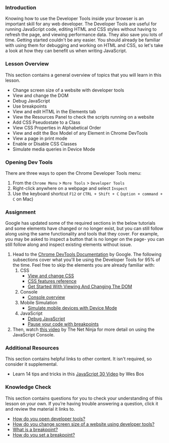 ### Introduction
Knowing how to use the Developer Tools inside your browser is an important skill for any web developer. The Developer Tools are useful for running JavaScript code, editing HTML and CSS styles without having to refresh the page, and viewing performance data. They also save you lots of time. Getting started couldn't be any easier. You should already be familiar with using them for debugging and working on HTML and CSS, so let's take a look at how they can benefit us when writing JavaScript.

### Lesson Overview

This section contains a general overview of topics that you will learn in this lesson.

- Change screen size of a website with developer tools
- View and change the DOM
- Debug JavaScript 
- Use breakpoints
- View and edit HTML in the Elements tab
- View the Resources Panel to check the scripts running on a website 
- Add CSS Pseudostate to a Class
- View CSS Properties in Alphabetical Order
- View and edit the Box Model of any Element in Chrome DevTools
- View a page in print mode
- Enable or Disable CSS Classes
- Simulate media queries in Device Mode

### Opening Dev Tools

There are three ways to open the Chrome Developer Tools menu:

1. From the `Chrome Menu` > `More Tools` > `Developer Tools`
2. Right-click anywhere on a webpage and select `Inspect`
3. Use the keyboard shortcut `F12` or `CTRL + Shift + C` (`option + command + C` on Mac)

### Assignment

<div class="lesson-content__panel" markdown="1">

Google has updated some of the required sections in the below tutorials and some elements have changed or no longer exist, but you can still follow along using the same functionality and tools that they cover. For example, you may be asked to inspect a button that is no longer on the page- you can still follow along and inspect existing elements without issue.

1. Head to the [Chrome DevTools Documentation](https://developer.chrome.com/docs/devtools/) by Google. The following subsections cover what you'll be using the Developer Tools for 95% of the time.  Feel free to skip the elements you are already familiar with:
    1. CSS
        * [View and change CSS](https://developer.chrome.com/docs/devtools/css/)
        * [CSS features reference](https://developer.chrome.com/docs/devtools/css/reference/)
        * [Get Started With Viewing And Changing The DOM](https://developer.chrome.com/docs/devtools/dom/)
    1. Console
        * [Console overview](https://developer.chrome.com/docs/devtools/console/)
    1. Mobile Simulation
        * [Simulate mobile devices with Device Mode](https://developer.chrome.com/docs/devtools/device-mode/)
    1. JavaScript
        * [Debug JavaScript](https://developer.chrome.com/docs/devtools/javascript/)
        * [Pause your code with breakpoints](https://developer.chrome.com/docs/devtools/javascript/breakpoints/)
 2. Then, watch [this video](https://www.youtube.com/watch?v=JzZFccCEgGA) by The Net Ninja for more detail on using the JavaScript Console.

</div>

### Additional Resources

 This section contains helpful links to other content. It isn't required, so consider it supplemental.

 *   Learn 14 tips and tricks in this [JavaScript 30 Video](https://www.youtube.com/watch?v=xkzDaKwinA8) by Wes Bos

### Knowledge Check

This section contains questions for you to check your understanding of this lesson on your own. If you’re having trouble answering a question, click it and review the material it links to.

* <a class="knowledge-check-link" href="#opening-dev-tools">How do you open developer tools? </a>
* <a class="knowledge-check-link" href="https://developer.chrome.com/docs/devtools/device-mode/">How do you change screen size of a website using developer tools?</a>
* <a class="knowledge-check-link" href="https://developer.chrome.com/docs/devtools/javascript/breakpoints/">What is a breakpoint?</a>
* <a class="knowledge-check-link" href="https://developer.chrome.com/docs/devtools/javascript/breakpoints/#loc">How do you set a breakpoint?</a>
